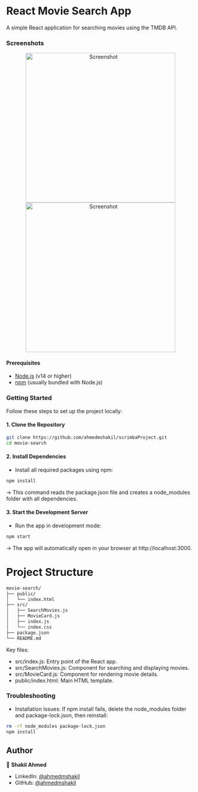 # React Movie Search App

A simple React application for searching movies using the TMDB API.
### Screenshots

<p align="center">
    <img alt="Screenshot" src="/image/img01.jpg" width="400">
    <img alt="Screenshot" src="/image/img02.jpg" width="400">
</p>

#### Prerequisites
- [Node.js](https://nodejs.org/) (v14 or higher)
- [npm](https://www.npmjs.com/) (usually bundled with Node.js)

### Getting Started

Follow these steps to set up the project locally:

#### 1. Clone the Repository

```bash
git clone https://github.com/ahmedmshakil/scrimbaProject.git
cd movie-search

```
#### 2. Install Dependencies
- Install all required packages using npm:
```bash
npm install
```
-> This command reads the package.json file and creates a node_modules folder with all dependencies.

#### 3. Start the Development Server
- Run the app in development mode:

```bash
npm start
```
-> The app will automatically open in your browser at http://localhost:3000.

# Project Structure

```bash
movie-search/
├── public/
│   └── index.html
├── src/
│   ├── SearchMovies.js
│   ├── MovieCard.js 
│   ├── index.js
│   └── index.css
├── package.json
└── README.md
```
Key files:

- src/index.js: Entry point of the React app.
- src/SearchMovies.js: Component for searching and displaying movies.
- src/MovieCard.js: Component for rendering movie details.
- public/index.html: Main HTML template.

### Troubleshooting
- Installation Issues:
If npm install fails, delete the node_modules folder and package-lock.json, then reinstall:
```bash
rm -rf node_modules package-lock.json
npm install
```

## Author

👤 **Shakil Ahmed**

* LinkedIn: [@ahmedmshakil](https://www.linkedin.com/in/ahmedmshakil/)
* GitHub: [@ahmedmshakil](https://github.com/ahmedmshakil)